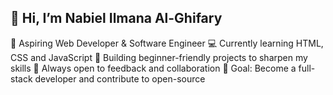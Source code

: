 ## 👋 Hi, I’m Nabiel Ilmana Al-Ghifary

🌱 Aspiring Web Developer & Software Engineer
💻 Currently learning HTML, CSS and JavaScript
🔧 Building beginner-friendly projects to sharpen my skills
📘 Always open to feedback and collaboration
🎯 Goal: Become a full-stack developer and contribute to open-source

